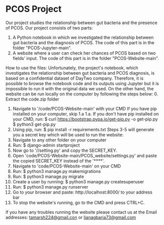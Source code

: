 # PCOS Project

Our project studies the relationship between gut bacteria and the presence of PCOS. Our project consists of two parts:
1. A Python notebook in which we investigated the relationship between gut bacteria and the diagnosis of PCOS. The code of this part is in the folder "PCOS-Jupyter-main". 
2. A website where a user can check her chances of PCOS based on two fields' input. The code of this part is in the folder "PCOS-Website-main".

How to use the files:
Unfortunately, the project's notebook, which investigates the relationship between gut bacteria and PCOS diagnosis, is based on a confidential dataset of DayTwo company.
Therefore, it is possible to browse the notebook code and its outputs using Jupyter but it is impossible to run it with the original data we used.
On the other hand, the website can be run locally on the computer by following the steps below:
0. Extract the code.zip folder
1. Navigate to '/code/PCOS-Website-main' with your CMD
If you have pip installed on your computer, skip 1.a
1.a. If you don't have pip installed on your CMD, run: 
$ curl https://bootstrap.pypa.io/get-pip.py -o get-pip.py
$ python3 get-pip.py
2. Using pip, run: $ pip install -r requirements.txt
Steps 3-5 will generate you a secret key which will be used to run the website:
3. Navigate to any other folder on your computer 
4. Run: $ django-admin startproject <name of the project> 
5. Now go to '<name of the project>/<name of the project>/setting.py' and copy the SECRET_KEY.
6. Open 'code/PCOS-Website-main/PCOS_website/settings.py' and paste the copied SECRET_KEY instead of the '****'.
7. Navigate to 'code/PCOS-Website-main' on your CMD
8. Run: $ python3 manage.py makemigrations
9. Run: $ python3 manage.py migrate
10. Create a user by running: $ python3 manage.py createsuperuser
11. Run: $ python3 manage.py runserver 
12. Go to your browser and paste: http://localhost:8000/ to 
your address bar
13. To stop the website's running, go to the CMD and press CTRL+C.

If you have any troubles running the website please contact us at the Email addresses: tamarsh224@gmail.con or lianagbaria73@gmail.com 